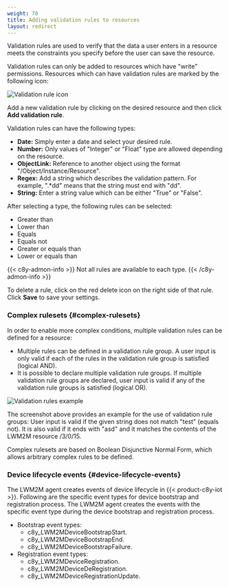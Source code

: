 ```yaml
---
weight: 70
title: Adding validation rules to resources
layout: redirect
---
```



Validation rules are used to verify that the data a user enters in a resource meets the constraints you specify before the user can save the resource.

Validation rules can only be added to resources which have "write" permissions. Resources which can have validation rules are marked by the following icon:

![Validation rule icon](/images/device-protocols/lwm2m/lwm2m-protocols-rules.png)

Add a new validation rule by clicking on the desired resource and then click **Add validation rule**.

Validation rules can have the following types:

- **Date:** Simply enter a date and select your desired rule.
- **Number:** Only values of "Integer" or "Float" type are allowed depending on the resource.
- **ObjectLink:** Reference to another object using the format "/Object/Instance/Resource".
- **Regex:** Add a string which describes the validation pattern. For example, ".*dd" means that the string must end with "dd".
- **String:** Enter a string value which can be either "True" or "False".

After selecting a type, the following rules can be selected:

- Greater than
- Lower than
- Equals
- Equals not
- Greater or equals than
- Lower or equals than

{{< c8y-admon-info >}}
Not all rules are available to each type.
{{< /c8y-admon-info >}}

To delete a rule, click on the red delete icon on the right side of that rule. Click **Save** to save your settings.

### Complex rulesets {#complex-rulesets}

In order to enable more complex conditions,  multiple validation rules can be defined for a resource:

- Multiple rules can be defined in a validation rule group. A user input is only valid if each of the rules in the validation rule group is satisfied (logical AND).
- It is possible to declare multiple validation rule groups. If multiple validation rule groups are declared, user input is valid if any of the validation rule groups is satisfied (logical OR).

![Validation rules example](/images/device-protocols/lwm2m/lwm2m-protocols-example-validation.png)

The screenshot above provides an example for the use of validation rule groups: User input is valid if the given string does not match "test" (equals not). It is also valid if it ends with "asd" and it matches the contents of the LWM2M resource /3/0/15.

Complex rulesets are based on Boolean Disjunctive Normal Form, which allows arbitrary complex rules to be defined.

### Device lifecycle events {#device-lifecycle-events}

The LWM2M agent creates events of device lifecycle in {{< product-c8y-iot >}}.
Following are the specific event types for device bootstrap and registration process.
The LWM2M agent creates the events with the specific event type during the device bootstrap and registration process.

- Bootstrap event types:
    - c8y_LWM2MDeviceBootstrapStart.
    - c8y_LWM2MDeviceBootstrapEnd.
    - c8y_LWM2MDeviceBootstrapFailure.
- Registration event types:
    - c8y_LWM2MDeviceRegistration.
    - c8y_LWM2MDeviceDeRegistration.
    - c8y_LWM2MDeviceRegistrationUpdate.
